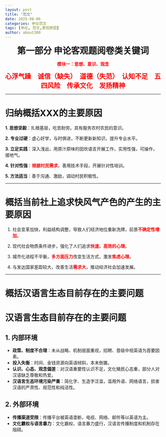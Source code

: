 ```yaml
---
layout: post
title: "范文"
date: 2025-08-06
categories: 申论范文
tags: [申论, 范文,表现原因]
author: about300
---
```


<div align="center">

<span style="font-size:2em; font-weight:bold;">第一部分 申论客观题阅卷类关键词</span>

</div>

<div align="center">

<span style="font-size:1em; color:red; font-weight:bold;">模块一：思想、意识、观念</span>

</div>

<div align="center">

<span style="font-size:1.5em; color:red; font-weight:bold;">
心浮气躁　诚信（缺失）　道德（失范）　认知不足　五四风险　传承文化　发扬精神
</span>

</div>

---

# 归纳概括XXX的主要原因

**1. 思想坚毅**：扎根基层，吃苦耐劳。具有服务农村农民的意识。

**2. 专业过硬**：虚心好学，与时俱进，不断更新新知识，提升专业水平。

**3. 立足实践**：深入浅出，用原汁原味的田坎语言开展工作，实用性强，可操作，接地气。

**4. 针对性强**：<span style="color:red; font-weight:bold;">根据村民需求</span>，善用技术手段，开展针对性培训。

**5. 方法适当**：善于沟通、激励，调动村民积极性。

---

# 概括当前社上追求快风气产色的产生的主要原因

1. 社会变革加快，利益结构调整，导致人们经济地位重新洗牌，前景<span style="color:red; font-weight:bold;">不确定性增加</span>。

2. 现代社会物质条件进步，强化了人们追求<span style="color:red; font-weight:bold;">快速、高效的心理</span>。

3. 城市化进程不平衡，<span style="color:red; font-weight:bold;">多方面压力</span>改变生活方式，激发<span style="color:red; font-weight:bold;">焦虑心理</span>。

4. 与发达国家差距较大，改善生活<span style="color:red; font-weight:bold;">需求大</span>，推动经济社会加速发展。

---

# 概括汉语言生态目前存在的主要问题

# 汉语言生态目前存在的主要问题

## 1. 内部环境

- **政策、制度不合理**：未从战略、机制层面重视，招聘、晋级中视英语为首要因素。
- **投入失衡**：时间、金钱资源向英语倾斜，本末倒置。
- **认识、心态、观念偏差**：对汉语重要性认识不足，文化殖民心态重，部分人对汉语缺乏尊敬和热爱。
- **汉语言生态环境污染严重**：简化字、生造字泛滥，滥用外语、网络语言，损害汉语的严肃性、规范性和纯洁性。

## 2. 外部环境

- **传播渠道受限**：传播平台被英语垄断，电视、网络、邮件等以英语为主。
- **文化霸权与语言暴力**：文化霸权、语言暴力盛行，汉语言传播制度和机制存在阻碍。
